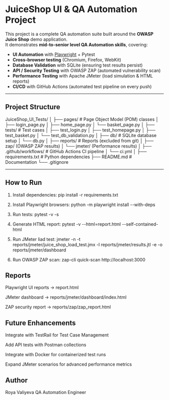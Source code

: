 # JuiceShop UI & QA Automation Project

This project is a complete QA automation suite built around the **OWASP Juice Shop** demo application.  
It demonstrates **mid-to-senior level QA Automation skills**, covering:

- **UI Automation** with [Playwright](https://playwright.dev/) + Pytest  
- **Cross-browser testing** (Chromium, Firefox, WebKit)  
- **Database Validation** with SQLite (ensuring test results persist)  
- **API / Security Testing** with OWASP ZAP (automated vulnerability scan)  
- **Performance Testing** with Apache JMeter (load simulation & HTML reports)  
- **CI/CD** with GitHub Actions (automated test pipeline on every push)

---

## Project Structure
JuiceShop_UI_Tests/
│
├── pages/ # Page Object Model (POM) classes
│ ├── login_page.py
│ ├── home_page.py
│ └── basket_page.py
│
├── tests/ # Test cases
│ ├── test_login.py
│ ├── test_homepage.py
│ ├── test_basket.py
│ └── test_db_validation.py
│
├── db/ # SQLite database setup
│ └── db.py
│
├── reports/ # Reports (excluded from git)
│ ├── zap/ (OWASP ZAP results)
│ └── jmeter/ (Performance results)
│
├── .github/workflows/ # GitHub Actions CI pipeline
│ └── ci.yml
│
├── requirements.txt # Python dependencies
├── README.md # Documentation
└── .gitignore

---

## How to Run

1. Install dependencies:
pip install -r requirements.txt

2. Install Playwright browsers:
python -m playwright install --with-deps

3. Run tests:
pytest -v -s

4. Generate HTML report:
pytest -v --html=report.html --self-contained-html

5. Run JMeter liad test:
jmeter -n -t reports/jmeter/juice_shop_load_test.jmx -l reports/jmeter/results.jtl -e -o reports/jmeter/dashboard

6. Run OWASP ZAP scan:
zap-cli quick-scan http://localhost:3000

## Reports

Playwright UI reports → report.html

JMeter dashboard → reports/jmeter/dashboard/index.html

ZAP security report → reports/zap/zap_report.html


## Future Enhancements

Integrate with TestRail for Test Case Management

Add API tests with Postman collections

Integrate with Docker for containerized test runs

Expand JMeter scenarios for advanced performance metrics


## Author

Roya Valiyeva
QA Automation Engineer
